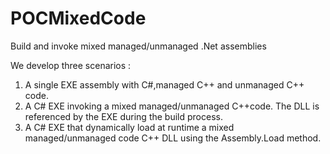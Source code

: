 # POCMixedCode
Build and invoke mixed managed/unmanaged .Net assemblies

We develop three scenarios :

1) A single EXE assembly with C#,managed C++ and unmanaged C++ code.
2) A C# EXE invoking a mixed managed/unmanaged C++code. The DLL is referenced by the EXE during the build process.
3) A C# EXE that dynamically load at runtime a mixed managed/unmanaged code C++ DLL using the Assembly.Load method.
